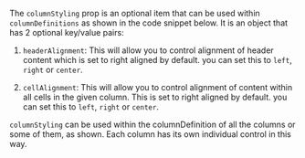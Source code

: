 The `columnStyling` prop is an optional item that can be used within `columnDefinitions` as shown in the code snippet below. It is an object that has 2 optional key/value pairs:

1) `headerAlignment`: This will allow you to control alignment of header content which is set to right aligned by default. you can set this to `left`, `right` or `center`.

2) `cellAlignment`: This will allow you to control alignment of content within all cells in the given column. This is set to right aligned by default. you can set this to `left`, `right` or `center`.

`columnStyling` can be used within the columnDefinition of all the columns or some of them, as shown. Each column has its own individual control in this way. 